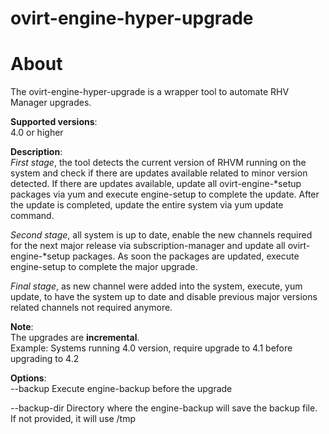 # ovirt-engine-hyper-upgrade

About
=====
The ovirt-engine-hyper-upgrade is a wrapper tool to automate RHV Manager upgrades.

**Supported versions**:  
4.0 or higher

**Description**:  
*First stage*, the tool detects the current version of RHVM running on the system and check if there are updates
available related to minor version detected. If there are updates available, update all ovirt-engine-\*setup
packages via yum and execute engine-setup to complete the update. After the update is completed, update the
entire system via yum update command.

*Second stage*, all system is up to date, enable the new channels required for the next major release via
subscription-manager and update all ovirt-engine-\*setup packages. As soon the packages are updated,
execute engine-setup to complete the major upgrade.

*Final stage*, as new channel were added into the system, execute, yum update, to have the system
up to date and disable previous major versions related channels not required anymore.

**Note**:  
The upgrades are **incremental**.  
Example: Systems running 4.0 version, require upgrade to 4.1 before upgrading to 4.2

**Options**:  
--backup
      Execute engine-backup before the upgrade

--backup-dir
      Directory where the engine-backup will save the backup file.  If not provided, it will use /tmp
